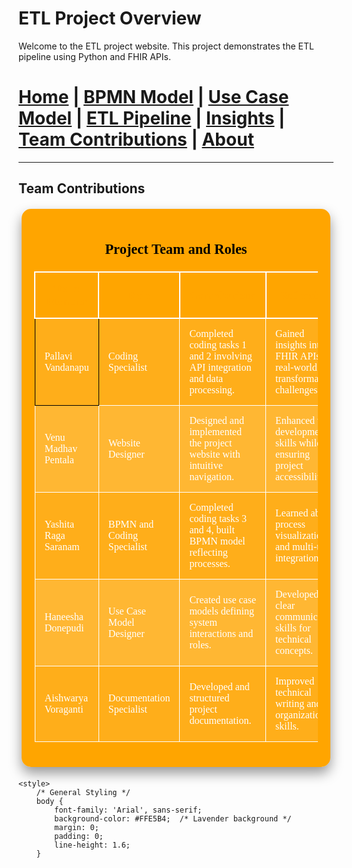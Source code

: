 # ETL Project Overview

Welcome to the ETL project website. This project demonstrates the ETL pipeline using Python and FHIR APIs.




[Home](index.md) | [BPMN Model](bpmn.md) | [Use Case Model](use_case.md) | [ETL Pipeline](etl_pipeline.md) | [Insights](insights.md) | [Team Contributions](team.md) | [About](about.md)
=======

---

## Team Contributions

<div style="background: linear-gradient(135deg, #FFA500, #FFA500); color: #FFFFFF; border-radius: 15px; padding: 20px; margin: 20px auto; width: 90%; max-width: 1200px; box-shadow: 0 10px 20px rgba(0, 0, 0, 0.4); font-family: 'Georgia', serif; text-align: center; font-size: 1.2rem;">
    <h3 style="color: #000000;">Project Team and Roles</h3>
    <table style="width: 100%; border-collapse: collapse; margin: 20px 0; color: #FFFFFF;">
        <thead>
            <tr style="background-color: #FFA500; color: #FFA500;">
                <th style="border: 2px solid #FFFFFF; padding: 15px; font-size: 1.1rem;">Team Member</th>
                <th style="border: 2px solid #FFFFFF; padding: 15px; font-size: 1.1rem;">Role</th>
                <th style="border: 2px solid #FFFFFF; padding: 15px; font-size: 1.1rem;">Contributions</th>
                <th style="border: 2px solid #FFFFFF; padding: 15px; font-size: 1.1rem;">Reflections</th>
            </tr>
        </thead>
        <tbody>
            <tr style="background-color: rgba(255, 255, 255, 0.1);">
                <td style="border: 1px solid #000000; padding: 15px;">Pallavi Vandanapu</td>
                <td style="border: 1px solid #FFFFFF; padding: 15px;">Coding Specialist</td>
                <td style="border: 1px solid #FFFFFF; padding: 15px;">Completed coding tasks 1 and 2 involving API integration and data processing.</td>
                <td style="border: 1px solid #FFFFFF; padding: 15px;">Gained insights into FHIR APIs and real-world data transformation challenges.</td>
            </tr>
            <tr style="background-color: rgba(255, 255, 255, 0.2);">
                <td style="border: 1px solid #FFFFFF; padding: 15px;">Venu Madhav Pentala</td>
                <td style="border: 1px solid #FFFFFF; padding: 15px;">Website Designer</td>
                <td style="border: 1px solid #FFFFFF; padding: 15px;">Designed and implemented the project website with intuitive navigation.</td>
                <td style="border: 1px solid #FFFFFF; padding: 15px;">Enhanced web development skills while ensuring project accessibility.</td>
            </tr>
            <tr style="background-color: rgba(255, 255, 255, 0.1);">
                <td style="border: 1px solid #FFFFFF; padding: 15px;">Yashita Raga Saranam</td>
                <td style="border: 1px solid #FFFFFF; padding: 15px;">BPMN and Coding Specialist</td>
                <td style="border: 1px solid #FFFFFF; padding: 15px;">Completed coding tasks 3 and 4, built BPMN model reflecting processes.</td>
                <td style="border: 1px solid #FFFFFF; padding: 15px;">Learned about process visualization and multi-tool integration.</td>
            </tr>
            <tr style="background-color: rgba(255, 255, 255, 0.2);">
                <td style="border: 1px solid #FFFFFF; padding: 15px;">Haneesha Donepudi</td>
                <td style="border: 1px solid #FFFFFF; padding: 15px;">Use Case Model Designer</td>
                <td style="border: 1px solid #FFFFFF; padding: 15px;">Created use case models defining system interactions and roles.</td>
                <td style="border: 1px solid #FFFFFF; padding: 15px;">Developed clear communication skills for technical concepts.</td>
            </tr>
            <tr style="background-color: rgba(255, 255, 255, 0.1);">
                <td style="border: 1px solid #FFFFFF; padding: 15px;">Aishwarya Voraganti</td>
                <td style="border: 1px solid #FFFFFF; padding: 15px;">Documentation Specialist</td>
                <td style="border: 1px solid #FFFFFF; padding: 15px;">Developed and structured project documentation.</td>
                <td style="border: 1px solid #FFFFFF; padding: 15px;">Improved technical writing and organization skills.</td>
            </tr>
        </tbody>
    </table>
</div>
<!DOCTYPE html>
<html lang="en">
<head>
    <meta charset="UTF-8">
    <meta name="viewport" content="width=device-width, initial-scale=1.0">
    <title>ETL Project Overview</title>

    <style>
        /* General Styling */
        body {
            font-family: 'Arial', sans-serif;
            background-color: #FFE5B4;  /* Lavender background */
            margin: 0;
            padding: 0;
            line-height: 1.6;
        }
</head>
<body>